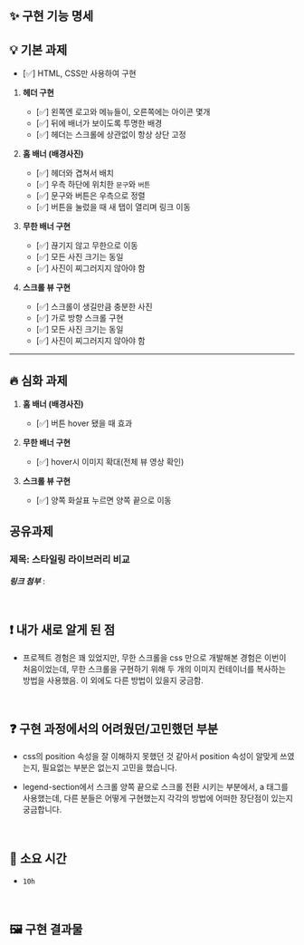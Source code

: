 <!-- PR의 제목은 "[n주차 기본/심화/공유 과제] 과제명 " 으로 작성해주세요 -->
<!-- PR은 리뷰어를 위한 글입니다, 자세하게 작성할수록 리뷰를 작성하기 더 좋아요! -->

## ✨ 구현 기능 명세

## 💡 기본 과제

- [✅] HTML, CSS만 사용하여 구현

1. **헤더 구현**

   - [✅] 왼쪽엔 로고와 메뉴들이, 오른쪽에는 아이콘 몇개
   - [✅] 뒤에 배너가 보이도록 투명한 배경
   - [✅] 헤더는 스크롤에 상관없이 항상 상단 고정

2. **홈 배너 (배경사진)**

   - [✅] 헤더와 겹쳐서 배치
   - [✅] 우측 하단에 위치한 `문구`와 `버튼`
   - [✅] 문구와 버튼은 우측으로 정렬
   - [✅] 버튼을 눌렀을 때 새 탭이 열리며 링크 이동

3. **무한 배너 구현**

   - [✅] 끊기지 않고 무한으로 이동
   - [✅] 모든 사진 크기는 동일
   - [✅] 사진이 찌그러지지 않아야 함

4. **스크롤 뷰 구현**

   - [✅] 스크롤이 생길만큼 충분한 사진
   - [✅] 가로 방향 스크롤 구현
   - [✅] 모든 사진 크기는 동일
   - [✅] 사진이 찌그러지지 않아야 함

---

## 🔥 심화 과제

1. **홈 배너 (배경사진)**

   - [✅] 버튼 hover 됐을 때 효과

2. **무한 배너 구현**

   - [✅] hover시 이미지 확대(전체 뷰 영상 확인)

3. **스크롤 뷰 구현**

   - [✅] 양쪽 화살표 누르면 양쪽 끝으로 이동

## 공유과제

### 제목: 스타일링 라이브러리 비교

**_링크 첨부_** :

<br />

## ❗️ 내가 새로 알게 된 점

- 프로젝트 경험은 꽤 있었지만, 무한 스크롤을 css 만으로 개발해본 경험은 이번이 처음이었는데, 무한 스크롤을 구현하기 위해 두 개의 이미지 컨테이너를 복사하는 방법을 사용했음. 이 외에도 다른 방법이 있을지 궁금함.

<br />

## ❓ 구현 과정에서의 어려웠던/고민했던 부분

- css의 position 속성을 잘 이해하지 못했던 것 같아서 position 속성이 알맞게 쓰였는지, 필요없는 부분은 없는지 고민을 했습니다.

- legend-section에서 스크롤 양쪽 끝으로 스크롤 전환 시키는 부분에서, a 태그를 사용했는데, 다른 분들은 어떻게 구현했는지 각각의 방법에 어떠한 장단점이 있는지 궁금합니다.

<br />

## 🥲 소요 시간

- `10h`

<br />

## 🖼️ 구현 결과물
